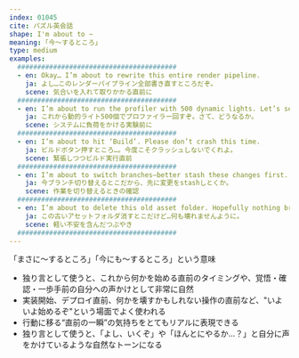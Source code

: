 ```yaml
---
index: 01045
cite: パズル英会話
shape: I'm about to ~
meaning: ｢今〜するところ」
type: medium
examples:
  ########################################
  - en: Okay… I’m about to rewrite this entire render pipeline.
    ja: よし…このレンダーパイプライン全部書き直すところだぞ。
    scene: 気合いを入れて取りかかる直前に
  ########################################
  - en: I’m about to run the profiler with 500 dynamic lights. Let’s see what happens.
    ja: これから動的ライト500個でプロファイラー回すぞ。さて、どうなるか。
    scene: システムに負荷をかける実験前に
  ########################################
  - en: I’m about to hit ‘Build’. Please don’t crash this time.
    ja: ビルドボタン押すところ…。今度こそクラッシュしないでくれよ。
    scene: 緊張しつつビルド実行直前
  ########################################
  - en: I’m about to switch branches—better stash these changes first.
    ja: 今ブランチ切り替えるとこだから、先に変更をstashしとくか。
    scene: 作業を切り替えるときの確認
  ########################################
  - en: I’m about to delete this old asset folder. Hopefully nothing breaks.
    ja: この古いアセットフォルダ消すとこだけど…何も壊れませんように。
    scene: 軽い不安を含んだつぶやき
  ########################################
---
```


「まさに〜するところ」「今にも〜するところ」という意味

- 独り言として使うと、これから何かを始める直前のタイミングや、覚悟・確認・一歩手前の自分への声かけとして非常に自然
- 実装開始、デプロイ直前、何かを壊すかもしれない操作の直前など、"いよいよ始めるぞ"という場面でよく使われる
- 行動に移る“直前の一瞬”の気持ちをとてもリアルに表現できる
- 独り言として使うと、「よし、いくぞ」や「ほんとにやるか…？」と自分に声をかけているような自然なトーンになる

